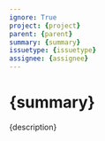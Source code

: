 ```yaml
---
ignore: True
project: {project}
parent: {parent}
summary: {summary}
issuetype: {issuetype}
assignee: {assignee}
---
```

# {summary}

{description}

